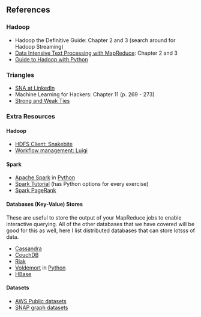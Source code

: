 ## References

### Hadoop

* Hadoop the Definitive Guide: Chapter 2 and 3 (search around for Hadoop Streaming)
* [Data Intensive Text Processing with MapReduce](http://lintool.github.io/MapReduceAlgorithms/): Chapter 2 and 3 
* [Guide to Hadoop with Python](http://blog.cloudera.com/blog/2013/01/a-guide-to-python-frameworks-for-hadoop/)

### Triangles

* [SNA at LinkedIn](http://www.mitultiwari.net/docs/presentations/uta-pdf.pdf)
* Machine Learning for Hackers: Chapter 11 (p. 269 - 273)
* [Strong and Weak Ties](https://www.cs.cornell.edu/home/kleinber/networks-book/networks-book-ch03.pdf)

### Extra Resources

#### Hadoop

* [HDFS Client: Snakebite](https://github.com/spotify/snakebite)
* [Workflow management: Luigi](https://github.com/spotify/luigi)

#### Spark
* [Apache Spark](http://spark.incubator.apache.org/docs/latest/index.html) in [Python](http://spark.incubator.apache.org/docs/latest/python-programming-guide.html)
* [Spark Tutorial](http://ampcamp.berkeley.edu/3/exercises/) (has Python options for every exercise)
* [Spark PageRank](https://github.com/apache/incubator-spark/blob/master/python/examples/pagerank.py)

#### Databases (Key-Value) Stores
These are useful to store the output of your MapReduce jobs to enable interactive querying.  All of the other databases that we have covered will be good for this as well, here I list distributed databases that can store lotsss of data.

* [Cassandra](http://cassandra.apache.org/)
* [CouchDB](http://couchdb.apache.org/)
* [Riak](http://docs.basho.com/riak/latest/)
* [Voldemort](http://www.project-voldemort.com/voldemort/) in [Python](https://github.com/voldemort/voldemort/tree/master/clients/python)
* [HBase](https://hbase.apache.org/)

#### Datasets

* [AWS Public datasets](https://aws.amazon.com/datasets)
* [SNAP graph datasets](https://snap.stanford.edu/data/index.html)

